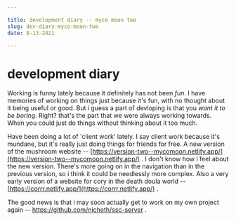 ```yaml
---

title: development diary -- myco moon two
slug: dev-diary-myco-moon-two
date: 8-13-2021

---
```


# development diary

Working is funny lately because it definitely has not been *fun*. I have memories of working on things  just because it's fun, with no thought about it being useful or good. But i guess a part of devloping is that you *want it to be boring*. Right? that's the part that we were always working towards. When you could just do things without thinking about it too much.

Have been doing a lot of 'client work' lately. I say client work because it's mundane, but it's really just doing things for friends for free. A new version of the mushroom website -- [https://version-two--mycomoon.netlify.app/](https://version-two--mycomoon.netlify.app/) . I don't know how i feel about the new version. There's more going on in the navigation than in the previous version, so i think it could be needlessly more complex. Also a very early version of a website for cory in the death doula world -- [https://corrr.netlify.app/](https://corrr.netlify.app/) .

The good news is that i may soon actually get to work on my own project again -- https://github.com/nichoth/ssc-server . 

